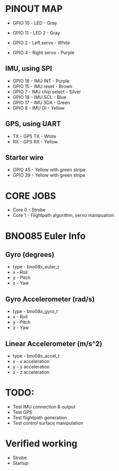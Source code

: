 # PINOUT MAP

- GPIO 10 - LED - Gray
- GPIO 11 - LED 2 - Gray

- GPIO 2 - Left servo - White
- GPIO 4 - Right servo - Purple

## IMU, using SPI

- GPIO 16 - IMU INT - Purple
- GPIO 15 - IMU reset - Brown
- GPIO 7 - IMU chip select - Silver
- GPIO 18 - IMU SCL - Blue
- GPIO 17 - IMU SDA - Green
- GPIO 8 - IMU DI - Yellow

## GPS, using UART

- TX - GPS TX - White
- RX - GPS RX - Yellow

## Starter wire

- GPIO 45 - Yellow with green stripe
- GPIO 39 - Yellow with green stripe

# CORE JOBS

- Core 0 - Strobe
- Core 1 - Flightpath algorithm, servo manipuation

# BNO085 Euler Info

## Gyro (degrees)

- type - bno08x_euler_t
- x - Roll
- y - Pitch
- z - Yaw

## Gyro Accelerometer (rad/s)

- type - bno08x_gyro_t
- x - Roll
- y - Pitch
- z - Yaw

## Linear Accelerometer (m/s^2)

- type - bno08x_accel_t
- x - x acceleration
- y - y acceleration
- z - z acceleration

# TODO:

- Test IMU connection & output
- Test GPS
- Test flightpath generation
- Test control surface manipulation

# Verified working

- Strobe
- Startup
